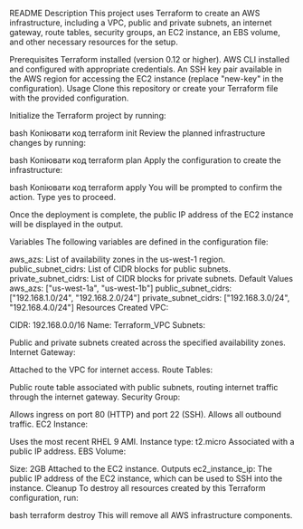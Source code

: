 README
Description
This project uses Terraform to create an AWS infrastructure, including a VPC, public and private subnets, an internet gateway, route tables, security groups, an EC2 instance, an EBS volume, and other necessary resources for the setup.

Prerequisites
Terraform installed (version 0.12 or higher).
AWS CLI installed and configured with appropriate credentials.
An SSH key pair available in the AWS region for accessing the EC2 instance (replace "new-key" in the configuration).
Usage
Clone this repository or create your Terraform file with the provided configuration.

Initialize the Terraform project by running:

bash
Копіювати код
terraform init
Review the planned infrastructure changes by running:

bash
Копіювати код
terraform plan
Apply the configuration to create the infrastructure:

bash
Копіювати код
terraform apply
You will be prompted to confirm the action. Type yes to proceed.

Once the deployment is complete, the public IP address of the EC2 instance will be displayed in the output.

Variables
The following variables are defined in the configuration file:

aws_azs: List of availability zones in the us-west-1 region.
public_subnet_cidrs: List of CIDR blocks for public subnets.
private_subnet_cidrs: List of CIDR blocks for private subnets.
Default Values
aws_azs: ["us-west-1a", "us-west-1b"]
public_subnet_cidrs: ["192.168.1.0/24", "192.168.2.0/24"]
private_subnet_cidrs: ["192.168.3.0/24", "192.168.4.0/24"]
Resources Created
VPC:

CIDR: 192.168.0.0/16
Name: Terraform_VPC
Subnets:

Public and private subnets created across the specified availability zones.
Internet Gateway:

Attached to the VPC for internet access.
Route Tables:

Public route table associated with public subnets, routing internet traffic through the internet gateway.
Security Group:

Allows ingress on port 80 (HTTP) and port 22 (SSH).
Allows all outbound traffic.
EC2 Instance:

Uses the most recent RHEL 9 AMI.
Instance type: t2.micro
Associated with a public IP address.
EBS Volume:

Size: 2GB
Attached to the EC2 instance.
Outputs
ec2_instance_ip: The public IP address of the EC2 instance, which can be used to SSH into the instance.
Cleanup
To destroy all resources created by this Terraform configuration, run:

bash
terraform destroy
This will remove all AWS infrastructure components.
